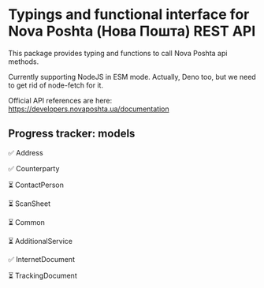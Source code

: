 # Typings and functional interface for Nova Poshta (Нова Пошта) REST API

This package provides typing and functions to call Nova Poshta api methods.

Currently supporting NodeJS in ESM mode. Actually, Deno too, but we need to get rid of node-fetch for it.

Official API references are here: https://developers.novaposhta.ua/documentation

## Progress tracker: models

✅ Address

✅ Counterparty

⏳ ContactPerson

⏳ ScanSheet

⏳ Common

⏳ AdditionalService

✅ InternetDocument

⏳ TrackingDocument
